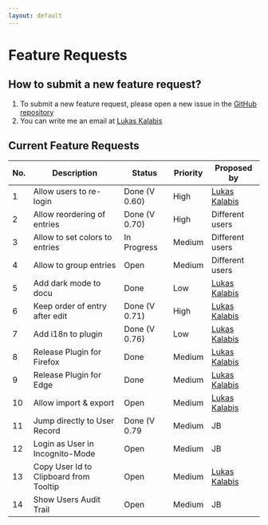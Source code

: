 ```yaml
---
layout: default
---
```


# Feature Requests

## How to submit a new feature request?

1. To submit a new feature request, please open a new issue in the [GitHub repository](https://github.com/lkalabis/SF-Switcher/issues/new/choose)
2. You can write me an email at [Lukas Kalabis](mailto:developer.kalabis.lukas@gmail.com)

## Current Feature Requests

| No. | Description                     | Status        | Priority | Proposed by                                        |
| --- | ------------------------------- | ------------- | -------- | -------------------------------------------------- |
| 1   | Allow users to re-login         | Done (V 0.60) | High     | [Lukas Kalabis](developer.kalabis.lukas@gmail.com) |
| 2   | Allow reordering of entries     | Done (V 0.70) | High     | Different users                                    |
| 3   | Allow to set colors to entries  | In Progress   | Medium   | Different users                                    |
| 4   | Allow to group entries          | Open          | Medium   | Different users                                    |
| 5   | Add dark mode to docu           | Done          | Low      | [Lukas Kalabis](developer.kalabis.lukas@gmail.com) |
| 6   | Keep order of entry after edit  | Done (V 0.71) | High     | [Lukas Kalabis](developer.kalabis.lukas@gmail.com) |
| 7   | Add i18n to plugin              | Done (V 0.76) | Low      | [Lukas Kalabis](developer.kalabis.lukas@gmail.com) |
| 8   | Release Plugin for Firefox      | Done          | Medium   | [Lukas Kalabis](developer.kalabis.lukas@gmail.com) |
| 9   | Release Plugin for Edge         | Done          | Medium   | [Lukas Kalabis](developer.kalabis.lukas@gmail.com) |
| 10  | Allow import & export           | Open          | Medium   | [Lukas Kalabis](developer.kalabis.lukas@gmail.com) |
| 11  | Jump directly to User Record    | Done (V 0.79  | Medium   | JB                                                 |
| 12  | Login as User in Incognito-Mode | Open          | Medium   | JB                                                 |
| 13  | Copy User Id to Clipboard from Tooltip | Open          | Medium   | [Lukas Kalabis](developer.kalabis.lukas@gmail.com) |
| 14  | Show Users Audit Trail | Open          | Medium   | JB                                                 |
